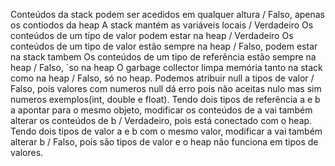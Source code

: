 Conteúdos da stack podem ser acedidos em qualquer altura / Falso,  apenas os contiodos da heap 
A stack mantém as variáveis locais / Verdadeiro
Os conteúdos de um tipo de valor podem estar na heap / Verdadeiro
Os conteúdos de um tipo de valor estão sempre na heap / Falso, podem estar na stack tambem
Os conteúdos de um tipo de referência estão sempre na heap / Falso, ´so na heap
O garbage collector limpa memória tanto na stack como na heap / Falso, só no heap.
Podemos atribuir null a tipos de valor / Falso, pois valores com numeros null dá erro pois não aceitas nulo mas sim numeros exemplos(int, double e float).
Tendo dois tipos de referência a e b a apontar para o mesmo objeto, modificar os conteúdos de a vai também alterar os conteúdos de b / Verdadeiro, pois está conectado com o heap.
Tendo dois tipos de valor a e b com o mesmo valor, modificar a vai também alterar b / Falso,  pois são tipos de valor e o heap não funciona em tipos de valores.
